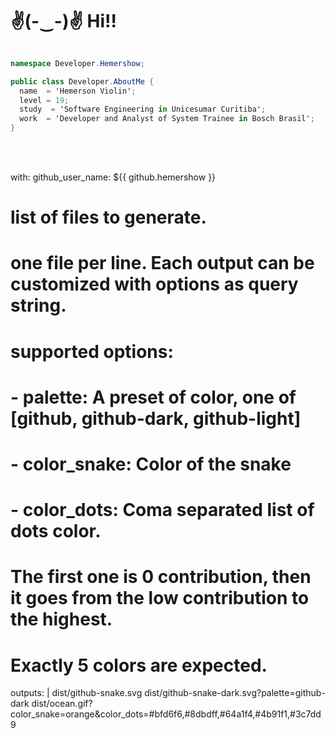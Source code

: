# ✌(-‿-)✌ Hi!!

```cs

namespace Developer.Hemershow;

public class Developer.AboutMe {
  name  = 'Hemerson Violin';
  level = 19;
  study  = 'Software Engineering in Unicesumar Curitiba';
  work  = 'Developer and Analyst of System Trainee in Bosch Brasil';  
}

```
<br /> <br>


with:
  github_user_name: ${{ github.hemershow }}

  # list of files to generate.
  # one file per line. Each output can be customized with options as query string.
  #
  #  supported options:
  #  - palette:     A preset of color, one of [github, github-dark, github-light]
  #  - color_snake: Color of the snake
  #  - color_dots:  Coma separated list of dots color.
  #                 The first one is 0 contribution, then it goes from the low contribution to the highest.
  #                 Exactly 5 colors are expected.
  
outputs: |
  dist/github-snake.svg
  dist/github-snake-dark.svg?palette=github-dark
  dist/ocean.gif?color_snake=orange&color_dots=#bfd6f6,#8dbdff,#64a1f4,#4b91f1,#3c7dd9
 
 <br />
 
 ```
     
